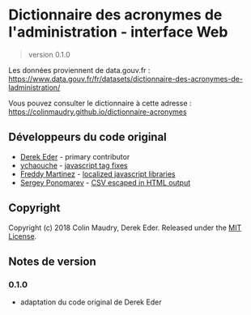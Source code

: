 # Dictionnaire des acronymes de l'administration - interface Web

> version 0.1.0

Les données proviennent de data.gouv.fr : https://www.data.gouv.fr/fr/datasets/dictionnaire-des-acronymes-de-ladministration/

Vous pouvez consulter le dictionnaire à cette adresse : https://colinmaudry.github.io/dictionnaire-acronymes

## Développeurs du code original

* [Derek Eder](http://derekeder.com) - primary contributor
* [ychaouche](https://github.com/ychaouche) - [javascript tag fixes](https://github.com/derekeder/csv-to-html-table/pull/30)
* [Freddy Martinez](https://github.com/b-meson) - [localized javascript libraries](https://github.com/derekeder/csv-to-html-table/pull/17)
* [Sergey Ponomarev](https://github.com/stokito) - [CSV escaped in HTML output](https://github.com/derekeder/csv-to-html-table/pull/60)

## Copyright

Copyright (c) 2018 Colin Maudry, Derek Eder. Released under the [MIT License](https://github.com/derekeder/csv-to-html-table/blob/master/LICENSE).

## Notes de version

### 0.1.0

- adaptation du code original de Derek Eder
